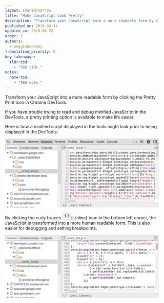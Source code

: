 ```yaml
---
layout: shared/narrow
title: "Make JavaScript Look Pretty"
description: "Transform your JavaScript into a more readable form by clicking the Pretty Print icon in Chrome DevTools."
published_on: 2015-04-14
updated_on: 2015-04-22
order: 1
authors:
  - megginkearney
translation_priority: 0
key-takeaways:
  tldr-tbd:
    - "TBD tldr."
notes:
  note-tbd:
    - "TBD note."
---
```


<p class="intro">
  Transform your JavaScript into a more readable form by clicking the Pretty Print icon in Chrome DevTools.
</p>

If you have trouble trying to read and debug minified JavaScript in the DevTools, a pretty printing option is available to make life easier. 

Here is how a minified script displayed in the tools might look prior to being displayed in the DevTools:

![Minified script](imgs/pretty-print-off.jpg)

By clicking the curly braces ![Pretty print icon](imgs/prettyprint-icon.png){:.inline} icon in the bottom left corner, the JavaScript is transformed into a more human readable form. This is also easier for debugging and setting breakpoints.

![Pretty print JavaScript](imgs/pretty-print-on.jpg)


